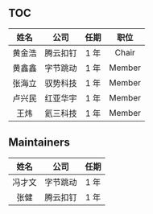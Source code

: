 ## TOC

|  姓名   | 公司  | 任期 | 职位 |
|  :----:  | :----: | :----: | :----: |
| 黄金浩  | 腾云扣钉 | 1 年 | Chair |
| 黄鑫鑫  | 字节跳动 | 1 年 | Member |
| 张海立  | 驭势科技 | 1 年 | Member |
| 卢兴民  | 红亚华宇 | 1 年 | Member |
| 王炜  | 氦三科技 | 1 年 | Member |


## Maintainers

|  姓名   | 公司  | 任期 |
|  :----:  | :----: | :----: |
| 冯才文  | 字节跳动 | 1 年 
| 张健  | 腾云扣钉 | 1 年 |